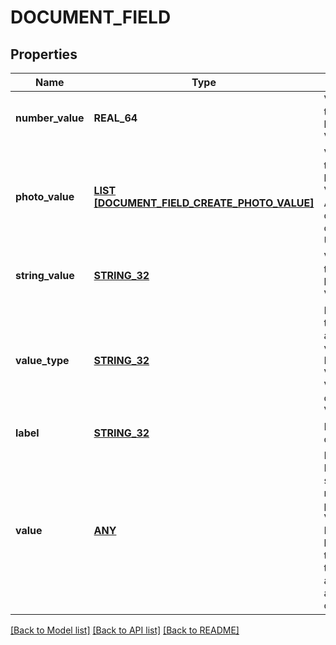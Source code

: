 # DOCUMENT_FIELD

## Properties
Name | Type | Description | Notes
------------ | ------------- | ------------- | -------------
**number_value** | **REAL_64** | Value of this field if this document field has valueType: ValueType_Number. | [optional] [default to null]
**photo_value** | [**LIST [DOCUMENT_FIELD_CREATE_PHOTO_VALUE]**](DocumentFieldCreate_photoValue.md) | Value of this field if this document field has valueType: ValueType_Photo. Array of photo objects where each object contains a URL for a photo. | [optional] [default to null]
**string_value** | [**STRING_32**](STRING_32.md) | Value of this field if this document field has valueType: ValueType_String. | [optional] [default to null]
**value_type** | [**STRING_32**](STRING_32.md) | Determines the type of this field and what type of value this field has. It should be either ValueType_Number, ValueType_String, or ValueType_Photo. | [default to null]
**label** | [**STRING_32**](STRING_32.md) | Descriptive name of this field. | [default to null]
**value** | [**ANY**](.md) | DEPRECATED: Please use stringValue, numberValue, or photoValue instead. Value of this field. Depending on what kind of field it is, this may be one of the following: an array of image urls, a float, an integer, or a string. | [optional] [default to null]

[[Back to Model list]](../README.md#documentation-for-models) [[Back to API list]](../README.md#documentation-for-api-endpoints) [[Back to README]](../README.md)


